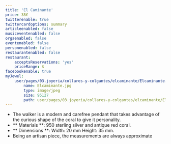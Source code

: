 ```yaml
---
title: 'El Caminante'
price: 38€
twitterenable: true
twittercardoptions: summary
articleenabled: false
musiceventenabled: false
orgaenabled: false
eventenabled: false
personenabled: false
restaurantenabled: false
restaurant:
    acceptsReservations: 'yes'
    priceRange: $
facebookenable: true
myJewel:
    user/pages/03.joyeria/collares-y-colgantes/elcaminante/Elcaminante.jpg:
        name: Elcaminante.jpg
        type: image/jpeg
        size: 95127
        path: user/pages/03.joyeria/collares-y-colgantes/elcaminante/Elcaminante.jpg
---
```


* The walker is a modern and carefree pendant that takes advantage of the curious shape of the coral to give it personality.
* ** Materials **: 950 sterling silver and antique red coral.
* ** Dimensions **: Width: 20 mm Height: 35 mm.
* Being an artisan piece, the measurements are always approximate